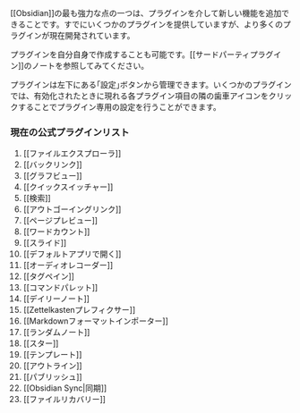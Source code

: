 [[Obsidian]]の最も強力な点の一つは、プラグインを介して新しい機能を追加できることです。すでにいくつかのプラグインを提供していますが、より多くのプラグインが現在開発されています。

プラグインを自分自身で作成することも可能です。[[サードパーティプラグイン]]のノートを参照してみてください。

プラグインは左下にある｢設定｣ボタンから管理できます。いくつかのプラグインでは、有効化されたときに現れる各プラグイン項目の隣の歯車アイコンをクリックすることでプラグイン専用の設定を行うことができます。

### 現在の公式プラグインリスト

1. [[ファイルエクスプローラ]]
1. [[バックリンク]]
1. [[グラフビュー]]
1. [[クイックスイッチャー]]
1. [[検索]]
1. [[アウトゴーイングリンク]]
1. [[ページプレビュー]]
1. [[ワードカウント]]
1. [[スライド]]
1. [[デフォルトアプリで開く]]
1. [[オーディオレコーダー]]
1. [[タグペイン]]
1. [[コマンドパレット]]
1. [[デイリーノート]]
1. [[Zettelkastenプレフィクサー]]
1. [[Markdownフォーマットインポーター]]
1. [[ランダムノート]]
1. [[スター]]
1. [[テンプレート]]
1. [[アウトライン]]
1. [[パブリッシュ]]
1. [[Obsidian Sync|同期]]
1. [[ファイルリカバリー]]
